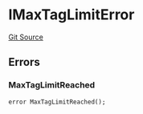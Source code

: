 # IMaxTagLimitError
[Git Source](https://github.com/thrackle-io/tron/blob/5f7e8f952b779123753dfeb3491892f00fd8b936/src/common/IErrors.sol)


## Errors
### MaxTagLimitReached

```solidity
error MaxTagLimitReached();
```

